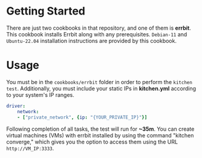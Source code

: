 # Getting Started

There are just two cookbooks in that repository, and one of them is **errbit**. This cookbook installs Errbit along with any prerequisites. 
`Debian-11` and `Ubuntu-22.04` installation instructions are provided by this cookbook.

# Usage

You must be in the `cookbooks/errbit` folder in order to perform the `kitchen test`. Additionally, you must include your static IPs in **kitchen.yml** according to your system's IP ranges.

```yml
driver:
    network:
    - ["private_network", {ip: "{YOUR_PRIVATE_IP}"}]
```

Following completion of all tasks, the test will run for **~35m**. You can create virtual machines (VMs) with errbit installed by using the command "kitchen converge," which gives you the option to access them using the URL `http://VM_IP:3333`.